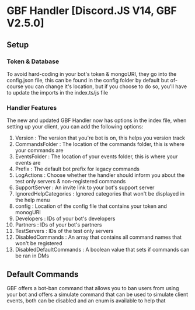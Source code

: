 # GBF Handler [Discord.JS V14, GBF V2.5.0]

## Setup
### Token & Database
To avoid hard-coding in your bot's token & mongoURI, they go into the config.json file, this can be found in the config folder by default but of-course you can change it's location, but if you choose to do so, you'll have to update the imports in the index.ts/js file 

### Handler Features
The new and updated GBF Handler now has options in the index file, when setting up your client, you can add the following options: 
1. Version : The version that you're bot is on, this helps you version track
2. CommandsFolder : The location of the commands folder, this is where your commands are
3. EventsFolder : The location of your events folder, this is where your events are
4. Prefix : The default bot prefix for legacy commands
5. LogActions : Choose whether the handler should inform you about the test only servers & non-registered commands
6. SupportServer : An invite link to your bot's support server
7. IgnoredHelpCategories : Ignored categories that won't be displayed in the help menu
8. config : Location of the config file that contains your token and monogURI
9. Developers : IDs of your bot's developers
10. Partners : IDs of your bot's partners
11. TestServers : IDs of the test only servers
12. DisabledCommands : An array that contains all command names that won't be registered
13. DisabledDefaultCommands : A boolean value that sets if commands can be ran in DMs


## Default Commands
GBF offers a bot-ban command that allows you to ban users from using your bot and offers a simulate command that can be used to simulate client events, both can be disabled and an enum is available to help that
